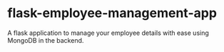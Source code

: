 # flask-employee-management-app
A flask application to manage your employee details with ease using MongoDB in the backend. 
